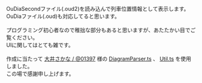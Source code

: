 OuDiaSecondファイル(.oud2)を読み込んで列車位置情報として表示します。\
OuDiaファイル(.oud)も対応してると思います。\
\
プログラミング初心者なので稚拙な部分もあると思いますが、あたたかい目でご覧ください。\
UIに関してはとても雑です。\
\
作成に当たって [大井さかな / @01397](https://github.com/01397) 様の [DiagramParser.ts](https://github.com/01397/clouddia/blob/main/src/DiagramParser.ts) 、 [Util.ts](https://github.com/01397/clouddia/blob/main/src/Util.ts) を使用しました。\
この場で感謝申し上げます。
